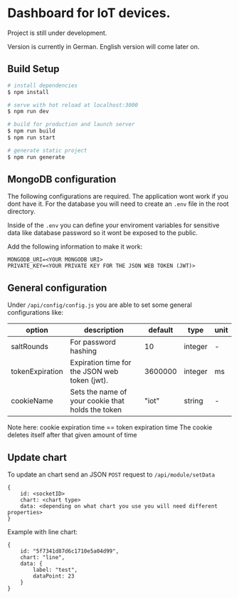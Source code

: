 # Dashboard for IoT devices.

Project is still under development.

Version is currently in German. English version will come later on.

## Build Setup

```bash
# install dependencies
$ npm install

# serve with hot reload at localhost:3000
$ npm run dev

# build for production and launch server
$ npm run build
$ npm run start

# generate static project
$ npm run generate
```

## MongoDB configuration

The following configurations are required. The application wont work if you dont have it.
For the database you will need to create an `.env` file in the root directory.

Inside of the `.env` you can define your enviroment variables for sensitive data like database password so it wont be exposed to the public.

Add the following information to make it work:

    MONGODB_URI=<YOUR MONGODB URI>
    PRIVATE_KEY=<YOUR PRIVATE KEY FOR THE JSON WEB TOKEN (JWT)>

## General configuration

Under `/api/config/config.js` you are able to set some general configurations like:

| option          | description                                       | default | type    | unit |
| --------------- | ------------------------------------------------- | ------- | ------- | ---- |
| saltRounds      | For password hashing                              | 10      | integer | -    |
| tokenExpiration | Expiration time for the JSON web token (jwt).     | 3600000 | integer | ms   |
| cookieName      | Sets the name of your cookie that holds the token | "iot"   | string  | -    |

Note here: cookie expiration time == token expiration time
The cookie deletes itself after that given amount of time

## Update chart

To update an chart send an JSON `POST` request to `/api/module/setData`

    {
        id: <socketID>
        chart: <chart type>
        data: <depending on what chart you use you will need different properties>
    }

Example with line chart:

    {
        id: "5f7341d87d6c1710e5a04d99",
        chart: "line",
        data: {
            label: "test",
            dataPoint: 23
        }
    }
